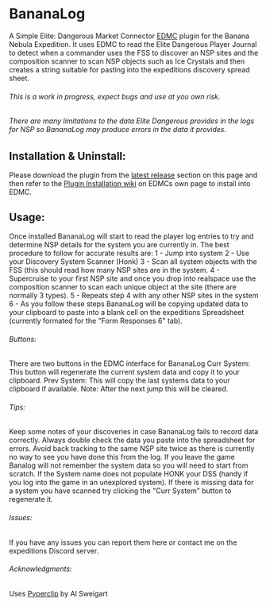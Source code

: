 # BananaLog

A Simple Elite: Dangerous Market Connector [EDMC](https://github.com/EDCD/EDMarketConnector) plugin for the Banana Nebula Expedition.
It uses EDMC to read the Elite Dangerous Player Journal to detect when a commander uses the FSS to discover an NSP sites and the composition scanner to scan NSP objects such as Ice Crystals and then creates a string suitable for pasting into the expeditions discovery spread sheet.

###### This is a work in progress, expect bugs and use at you own risk.
###### There are many limitations to the data Elite Dangerous provides in the logs for NSP so BananaLog may produce errors in the data it provides.

## Installation & Uninstall:
Please download the plugin from the [latest release](https://github.com/SciberWolf/BananaLog/releases/latest) section on this page and then refer to the [Plugin Installation wiki](https://github.com/EDCD/EDMarketConnector/wiki/Plugins) on EDMCs own page to install into EDMC.

## Usage:
Once installed BananaLog will start to read the player log entries to try and determine NSP details for the system you are currently in.
The best procedure to follow for accurate results are:
1 - Jump into system
2 - Use your Discovery System Scanner (Honk)
3 - Scan all system objects with the FSS (this should read how many NSP sites are in the system.
4 - Supercruise to your first NSP site and once you drop into realspace use the composition scanner to scan each unique object at the site (there are normally 3 types).
5 - Repeats step 4 with any other NSP sites in the system
6 - As you follow these steps BananaLog will be copying updated data to your clipboard to paste into a blank cell on the expeditions Spreadsheet (currently formated for the "Form Responses 6" tab).

###### Buttons:
There are two buttons in the EDMC interface for BananaLog
Curr System: This button will regenerate the current system data and copy it to your clipboard.
Prev System: This will copy the last systems data to your clipboard if available. Note: After the next jump this will be cleared.

###### Tips:
Keep some notes of your discoveries in case BananaLog fails to record data correctly.
Always double check the data you paste into the spreadsheet for errors.
Avoid back tracking to the same NSP site twice as there is currently no way to see you have done this from the log.
If you leave the game Banalog will not remember the system data so you will need to start from scratch.
If the System name does not populate HONK your DSS (handy if you log into the game in an unexplored system).
If there is missing data for a system you have scanned try clicking the "Curr System" button to regenerate it.

###### Issues:
If you have any issues you can report them here or contact me on the expeditions Discord server. 

###### Acknowledgments:
Uses [Pyperclip](https://github.com/asweigart/pyperclip) by Al Sweigart

